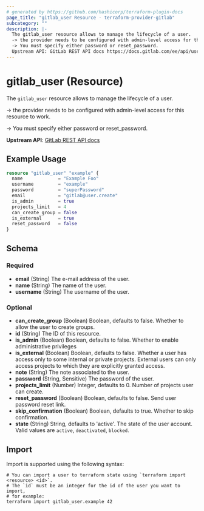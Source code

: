 ```yaml
---
# generated by https://github.com/hashicorp/terraform-plugin-docs
page_title: "gitlab_user Resource - terraform-provider-gitlab"
subcategory: ""
description: |-
  The gitlab_user resource allows to manage the lifecycle of a user.
  -> the provider needs to be configured with admin-level access for this resource to work.
  -> You must specify either password or reset_password.
  Upstream API: GitLab REST API docs https://docs.gitlab.com/ee/api/users.html
---
```


# gitlab_user (Resource)

The `gitlab_user` resource allows to manage the lifecycle of a user.

-> the provider needs to be configured with admin-level access for this resource to work.

-> You must specify either password or reset_password.

**Upstream API**: [GitLab REST API docs](https://docs.gitlab.com/ee/api/users.html)

## Example Usage

```terraform
resource "gitlab_user" "example" {
  name             = "Example Foo"
  username         = "example"
  password         = "superPassword"
  email            = "gitlab@user.create"
  is_admin         = true
  projects_limit   = 4
  can_create_group = false
  is_external      = true
  reset_password   = false
}
```

<!-- schema generated by tfplugindocs -->
## Schema

### Required

- **email** (String) The e-mail address of the user.
- **name** (String) The name of the user.
- **username** (String) The username of the user.

### Optional

- **can_create_group** (Boolean) Boolean, defaults to false. Whether to allow the user to create groups.
- **id** (String) The ID of this resource.
- **is_admin** (Boolean) Boolean, defaults to false.  Whether to enable administrative privileges
- **is_external** (Boolean) Boolean, defaults to false. Whether a user has access only to some internal or private projects. External users can only access projects to which they are explicitly granted access.
- **note** (String) The note associated to the user.
- **password** (String, Sensitive) The password of the user.
- **projects_limit** (Number) Integer, defaults to 0.  Number of projects user can create.
- **reset_password** (Boolean) Boolean, defaults to false. Send user password reset link.
- **skip_confirmation** (Boolean) Boolean, defaults to true. Whether to skip confirmation.
- **state** (String) String, defaults to 'active'. The state of the user account. Valid values are `active`, `deactivated`, `blocked`.

## Import

Import is supported using the following syntax:

```shell
# You can import a user to terraform state using `terraform import <resource> <id>`.
# The `id` must be an integer for the id of the user you want to import,
# for example:
terraform import gitlab_user.example 42
```
